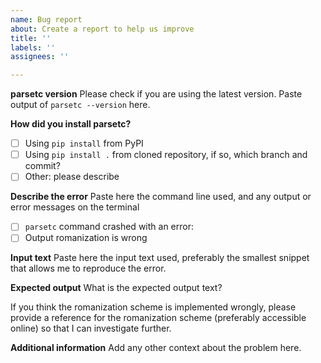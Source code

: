 ```yaml
---
name: Bug report
about: Create a report to help us improve
title: ''
labels: ''
assignees: ''

---
```


**parsetc version**
Please check if you are using the latest version. Paste output of `parsetc --version` here.

**How did you install parsetc?**
- [ ] Using `pip install` from PyPI
- [ ] Using `pip install .` from cloned repository, if so, which branch and commit?
- [ ] Other: please describe

**Describe the error**
Paste here the command line used, and any output or error messages on the terminal

- [ ] `parsetc` command crashed with an error:
- [ ] Output romanization is wrong

**Input text**
Paste here the input text used, preferably the smallest snippet that allows me to reproduce the error.

**Expected output**
What is the expected output text?

If you think the romanization scheme is implemented wrongly, please provide a reference for the romanization scheme (preferably accessible online) so that I can investigate further.

**Additional information**
Add any other context about the problem here.
